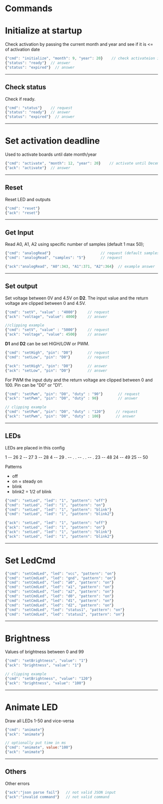 # Commands

# Initialize at startup

Check activation by passing the current month and year and see if it is <= of activation date

```js
{"cmd": "initialize", "month": 9, "year": 20}    // check activateion in September 2020
{"status": "ready"}  // answer
{"status": "expired"}  // answer
```

---

## Check status

Check if ready.

```js
{"cmd": "status"}    // request
{"status": "ready"}  // answer
{"status": "expired"}  // answer
```

---
# Set activation deadline

Used to activate boards until date month/year
```js
{"cmd": "activate", "month": 12, "year": 20}    // activate until December 2020 (included)
{"ack": "activate"}  // answer
```

---
## Reset

Reset LED and outputs
```js
{"cmd": "reset"}
{"ack": "reset"}
```

---
## Get Input

Read A0, A1, A2 using specific number of samples (default 1 max 50);

```js
{"cmd": "analogRead"}                       // request (default samples = 1)
{"cmd": "analogRead", "samples": "5"}       // request

{"ack":"analogRead", "A0":343, "A1":371, "A2":364}  // example answer
```

---
## Set output

Set voltage between 0V and 4.5V on **D2**. The input value and the return voltage are clipped between 0 and 4.5V.
```js
{"cmd": "setV", "value" : "4000"}     // request
{"ack": "voltage", "value": 4000}     // answer

//clipping example
{"cmd": "setV", "value" : "5000"}     // request
{"ack": "voltage", "value": 4500}     // answer
```

**D1** and **D2** can be set HIGH/LOW or PWM.

```js
{"cmd": "setHigh", "pin": "D0"}       // request
{"cmd": "setLow", "pin": "D0"}        // request

{"ack": "setHigh", "pin": "D0"}       // answer
{"ack": "setLow", "pin": "D0"}        // answer
```

For PWM the input duty and the return voltage are clipped between 0 and 100. Pin can be "D0" or "D1".
```js
{"cmd": "setPwm", "pin": "D0", "duty" : "90"}       // request
{"ack": "setPwm", "pin": "D0", "duty" : 90}         // answer

// clipping example
{"cmd": "setPwm", "pin": "D0", "duty" : "120"}     // request
{"ack": "setPwm", "pin": "D0", "duty" : 100}       // answer
```

---
## LEDs

LEDs are placed in this config

1   --  26
2   --  27
3   --  28
4   --  29
.   --  .
.   --  .
.   --  .
23  --  48
24  --  49
25  --  50


Patterns 
* off
* on = steady on
* blink
* blink2 = 1/2 of blink

```js
{"cmd": "setLed", "led": "1", "pattern": "off"} 
{"cmd": "setLed", "led": "1", "pattern": "on"} 
{"cmd": "setLed", "led": "1", "pattern": "blink"} 
{"cmd": "setLed", "led": "1", "pattern": "blink2"} 

{"ack": "setLed", "led": "1", "pattern": "off"} 
{"ack": "setLed", "led": "1", "pattern": "on"} 
{"ack": "setLed", "led": "1", "pattern": "blink"} 
{"ack": "setLed", "led": "1", "pattern": "blink2"} 
```

---
# Set LedCmd
```js
{"cmd": "setCmdLed", "led": "vcc", "pattern": "on"}
{"cmd": "setCmdLed", "led": "gnd", "pattern": "on"}
{"cmd": "setCmdLed", "led": "a0", "pattern": "on"}
{"cmd": "setCmdLed", "led": "a1", "pattern": "on"}
{"cmd": "setCmdLed", "led": "a2", "pattern": "on"}
{"cmd": "setCmdLed", "led": "d0", "pattern": "on"}
{"cmd": "setCmdLed", "led": "d1", "pattern": "on"}
{"cmd": "setCmdLed", "led": "d2", "pattern": "on"}
{"cmd": "setCmdLed", "led": "status1", "pattern": "on"}
{"cmd": "setCmdLed", "led": "status2", "pattern": "on"}
```


---
# Brightness

Values of brightness between 0 and 99
```js
{"cmd": "setBrightness", "value": "1"} 
{"ack": "brightness", "value": "1"} 

// clipping example
{"cmd": "setBrightness", "value": "120"} 
{"ack": "brightness", "value": "100"} 
```

---
# Animate LED

Draw all LEDs 1-50 and vice-versa

```js
{"cmd": "animate"}
{"ack": "animate"} 

// optionally put time in ms
{"cmd": "animate", value:"100"}
{"ack": "animate"} 
```

---
## Others

Other errors
```js
{"ack":"json parse fail"}   // not valid JSON input
{"ack":"invalid command"}   // not valid command
```


